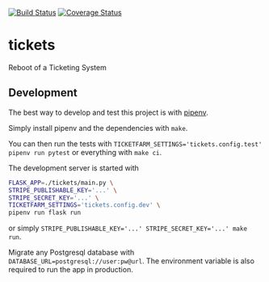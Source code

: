 [![Build Status](https://travis-ci.org/jeschkies/tickets.svg?branch=master)](https://travis-ci.org/jeschkies/tickets) [![Coverage Status](https://coveralls.io/repos/github/jeschkies/tickets/badge.svg)](https://coveralls.io/github/jeschkies/tickets)

# tickets
Reboot of a Ticketing System

## Development

The best way to develop and test this project is with [pipenv](https://docs.pipenv.org/).

Simply install pipenv and the dependencies with `make`.

You can then run the tests with `TICKETFARM_SETTINGS='tickets.config.test' pipenv run pytest`
or everything with `make ci`.

The development server is started with

```bash
FLASK_APP=./tickets/main.py \
STRIPE_PUBLISHABLE_KEY='...' \
STRIPE_SECRET_KEY='...' \
TICKETFARM_SETTINGS='tickets.config.dev' \
pipenv run flask run
```

or simply `STRIPE_PUBLISHABLE_KEY='...' STRIPE_SECRET_KEY='...' make run`.

Migrate any Postgresql database with `DATABASE_URL=postgresql://user:pw@url`.
The environment variable is also required to run the app in production.
